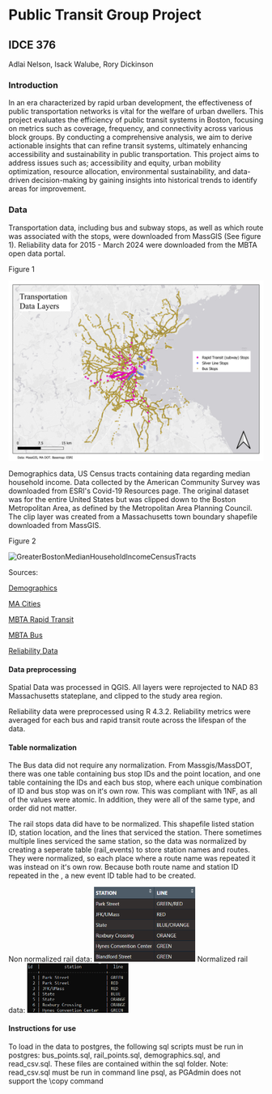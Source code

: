 # Public Transit Group Project
## IDCE 376
Adlai Nelson, Isack Walube, Rory Dickinson

### Introduction
In an era characterized by rapid urban development, the effectiveness of public transportation networks is vital for the welfare of urban dwellers. This project evaluates the efficiency of public transit systems in Boston, focusing on metrics such as coverage, frequency, and connectivity across various block groups. By conducting a comprehensive analysis, we aim to derive actionable insights that can refine transit systems, ultimately enhancing accessibility and sustainability in public transportation.
This project aims to address issues such as; accessibility and equity, urban mobility optimization, resource allocation, environmental sustainability, and data-driven decision-making by gaining insights into historical trends to identify areas for improvement. 

### Data

Transportation data, including bus and subway stops, as well as which route was associated with the stops, were downloaded from MassGIS (See figure 1). Reliability data for 2015 - March 2024 were downloaded from the MBTA open data portal. 

Figure 1

![Map of MBTA rail and bus stops](figures/data_layers.png)

Demographics data, US Census tracts containing data regarding median household income. Data collected by the American Community Survey was downloaded from ESRI's Covid-19 Resources page. The original dataset was for the entire United States but was clipped down to the Boston Metropolitan Area, as defined by the Metropolitan Area Planning Council. The clip layer was created from a Massachusetts town boundary shapefile downloaded from MassGIS.

Figure 2

![GreaterBostonMedianHouseholdIncomeCensusTracts](https://github.com/adlai-nelson/PublicTransit/assets/131007848/b8171922-c98d-48c6-b16d-4d7098e69b98)


Sources:

[Demographics](https://coronavirus-resources.esri.com/datasets/esri::county-28/explore?location=33.307776%2C-119.918825%2C4.00)

[MA Cities](https://www.mass.gov/info-details/massgis-data-2020-us-census-towns)

[MBTA Rapid Transit](https://www.mass.gov/info-details/massgis-data-mbta-rapid-transit)

[MBTA Bus](https://www.mass.gov/info-details/massgis-data-mbta-bus-routes-and-stops)

[Reliability Data](https://mbta-massdot.opendata.arcgis.com/datasets/b3a24561c2104422a78b593e92b566d5_0/explore)


#### Data preprocessing

Spatial Data was processed in QGIS. All layers were reprojected to NAD 83 Massachusetts stateplane, and clipped to the study area region.

Reliability data were preprocessed using R 4.3.2. Reliability metrics were averaged for each bus and rapid transit route across the lifespan of the data. 


#### Table normalization
The Bus data did not require any normalization. From Massgis/MassDOT, there was one table containing bus stop IDs and the point location, and one table containing the IDs and each bus stop, where each unique combination of ID and bus stop was on itʻs own row. This was compliant with 1NF, as all of the values were atomic. In addition, they were all of the same type, and order did not matter. 

The rail stops data did have to be normalized.
This shapefile listed station ID, station location, and the lines that serviced the station. 
There sometimes multiple lines serviced the same station, so the data was normalized by creating a seperate table (rail_events) to store station names and routes. 
They were normalized, so each place where a route name was repeated it was instead on itʻs own row. Because both route name and station ID repeated in the , a new event ID table had to be created.

Non normalized rail data:
<img src="figures/non-normalized_rail.png" alt="non normalized table" width="200"/>
Normalized rail data:
<img src="figures/normalized_rail.png" alt="normalized rail table" width="200"/>
#### Instructions for use

To load in the data to postgres, the following sql scripts must be run in postgres:
bus_points.sql, rail_points.sql, demographics.sql, and read_csv.sql.
These files are contained within the sql folder.
Note: read_csv.sql must be run in command line psql, as PGAdmin does not support the \copy command







